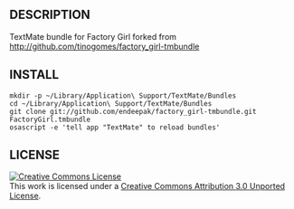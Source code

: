 DESCRIPTION
------------

TextMate bundle for Factory Girl forked from http://github.com/tinogomes/factory_girl-tmbundle

INSTALL
--------

    mkdir -p ~/Library/Application\ Support/TextMate/Bundles
    cd ~/Library/Application\ Support/TextMate/Bundles
    git clone git://github.com/endeepak/factory_girl-tmbundle.git FactoryGirl.tmbundle
    osascript -e 'tell app "TextMate" to reload bundles'

LICENSE
--------

<a rel="license" href="http://creativecommons.org/licenses/by/3.0/"><img alt="Creative Commons License" style="border-width:0" src="http://i.creativecommons.org/l/by/3.0/80x15.png" /></a><br />This work is licensed under a <a rel="license" href="http://creativecommons.org/licenses/by/3.0/">Creative Commons Attribution 3.0 Unported License</a>.